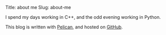 Title: about me
Slug: about-me

I spend my days working in C++, and the odd evening working in Python.

This blog is written with [Pelican](http://pelican.notmyidea.org/en/2.8/index.html), and hosted on [GitHub](https://github.com/dominicrodger/).
